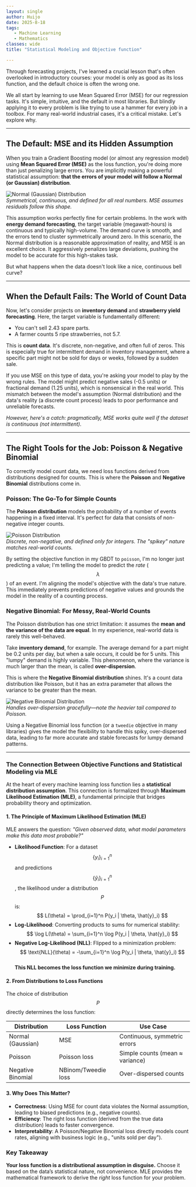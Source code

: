 ```yaml
---
layout: single  
author: Huijo  
date: 2025-8-18
tags:
   - Machine Learning
   - Mathematics
classes: wide  
title: "Statistical Modeling and Objective function"

---
```



Through forecasting projects, I've learned a crucial lesson that's often overlooked in introductory courses: your model is only as good as its loss function, and the default choice is often the wrong one.

We all start by learning to use Mean Squared Error (MSE) for our regression tasks. It's simple, intuitive, and the default in most libraries. But blindly applying it to every problem is like trying to use a hammer for every job in a toolbox. For many real-world industrial cases, it's a critical mistake. Let's explore why.

---

## The Default: MSE and its Hidden Assumption

When you train a Gradient Boosting model (or almost any regression model) using **Mean Squared Error (MSE)** as the loss function, you're doing more than just penalizing large errors. You are implicitly making a powerful statistical assumption: **that the errors of your model will follow a Normal (or Gaussian) distribution**.

![Normal (Gaussian) Distribution](https://upload.wikimedia.org/wikipedia/commons/thumb/7/74/Normal_Distribution_PDF.svg/1200px-Normal_Distribution_PDF.svg.png)  
*Symmetrical, continuous, and defined for all real numbers. MSE assumes residuals follow this shape.*

This assumption works perfectly fine for certain problems. In the work with **energy demand forecasting**, the target variable (megawatt-hours) is continuous and typically high-volume. The demand curve is smooth, and the errors tend to cluster symmetrically around zero. In this scenario, the Normal distribution is a reasonable approximation of reality, and MSE is an excellent choice. It aggressively penalizes large deviations, pushing the model to be accurate for this high-stakes task.

But what happens when the data doesn't look like a nice, continuous bell curve?

---

## When the Default Fails: The World of Count Data

Now, let's consider projects on **inventory demand** and **strawberry yield forecasting**. Here, the target variable is fundamentally different:
- You can't sell 2.43 spare parts.
- A farmer counts 5 ripe strawberries, not 5.7.

This is **count data**. It's discrete, non-negative, and often full of zeros. This is especially true for intermittent demand in inventory management, where a specific part might not be sold for days or weeks, followed by a sudden sale.

If you use MSE on this type of data, you're asking your model to play by the wrong rules. The model might predict negative sales (-0.5 units) or fractional demand (1.25 units), which is nonsensical in the real world. This mismatch between the model's assumption (Normal distribution) and the data's reality (a discrete count process) leads to poor performance and unreliable forecasts.

*However, here's a catch: pragmatically, MSE works quite well if the dataset is continuous (not intermittent).*

---

## The Right Tools for the Job: Poisson & Negative Binomial

To correctly model count data, we need loss functions derived from distributions designed for counts. This is where the **Poisson** and **Negative Binomial** distributions come in.

### Poisson: The Go-To for Simple Counts

The **Poisson distribution** models the probability of a number of events happening in a fixed interval. It's perfect for data that consists of non-negative integer counts.

![Poisson Distribution](https://upload.wikimedia.org/wikipedia/commons/thumb/1/16/Poisson_pmf.svg/1200px-Poisson_pmf.svg.png)  
*Discrete, non-negative, and defined only for integers. The "spikey" nature matches real-world counts.*

By setting the objective function in my GBDT to `poisson`, I'm no longer just predicting a value; I'm telling the model to predict the *rate* ($$\lambda$$) of an event. I'm aligning the model's objective with the data's true nature. This immediately prevents predictions of negative values and grounds the model in the reality of a counting process.

### Negative Binomial: For Messy, Real-World Counts

The Poisson distribution has one strict limitation: it assumes the **mean and the variance of the data are equal**. In my experience, real-world data is rarely this well-behaved.

Take **inventory demand**, for example. The average demand for a part might be 0.2 units per day, but when a sale occurs, it could be for 5 units. This "lumpy" demand is highly variable. This phenomenon, where the variance is much larger than the mean, is called **over-dispersion**.

This is where the **Negative Binomial distribution** shines. It's a count data distribution like Poisson, but it has an extra parameter that allows the variance to be greater than the mean.

![Negative Binomial Distribution](https://upload.wikimedia.org/wikipedia/commons/8/83/Negbinomial.gif)  
*Handles over-dispersion gracefully—note the heavier tail compared to Poisson.*

Using a Negative Binomial loss function (or a `tweedie` objective in many libraries) gives the model the flexibility to handle this spiky, over-dispersed data, leading to far more accurate and stable forecasts for lumpy demand patterns.

---

### **The Connection Between Objective Functions and Statistical Modeling via MLE**

At the heart of every machine learning loss function lies a **statistical distribution assumption**. This connection is formalized through **Maximum Likelihood Estimation (MLE)**, a fundamental principle that bridges probability theory and optimization.  

#### **1. The Principle of Maximum Likelihood Estimation (MLE)**  
MLE answers the question: *"Given observed data, what model parameters make this data most probable?"*  

- **Likelihood Function**: For a dataset $$\{y_i\}_{i=1}^n$$ and predictions $$\{\hat{y}_i\}_{i=1}^n$$, the likelihood under a distribution $$P$$ is:  
  $$
  L(\theta) = \prod_{i=1}^n P(y_i | \theta, \hat{y}_i)
  $$  
- **Log-Likelihood**: Converting products to sums for numerical stability:  
  $$
  \log L(\theta) = \sum_{i=1}^n \log P(y_i | \theta, \hat{y}_i)
  $$  
- **Negative Log-Likelihood (NLL)**: Flipped to a minimization problem:  
  $$
  \text{NLL}(\theta) = -\sum_{i=1}^n \log P(y_i | \theta, \hat{y}_i)
  $$  
  **This NLL becomes the loss function we minimize during training.**  

#### **2. From Distributions to Loss Functions**  
The choice of distribution $$P$$ directly determines the loss function:  

| **Distribution**       | **Loss Function**       | **Use Case**                     |
|------------------------|-------------------------|----------------------------------|
| Normal (Gaussian)      | MSE                     | Continuous, symmetric errors     |
| Poisson                | Poisson loss            | Simple counts (mean ≈ variance)  |
| Negative Binomial      | NBinom/Tweedie loss     | Over-dispersed counts            |

#### **3. Why Does This Matter?**  
- **Correctness**: Using MSE for count data violates the Normal assumption, leading to biased predictions (e.g., negative counts).  
- **Efficiency**: The right loss function (derived from the true data distribution) leads to faster convergence.  
- **Interpretability**: A Poisson/Negative Binomial loss directly models count rates, aligning with business logic (e.g., "units sold per day").  

### **Key Takeaway**  
**Your loss function is a distributional assumption in disguise.** Choose it based on the data’s statistical nature, not convenience. MLE provides the mathematical framework to derive the *right* loss function for your problem.
